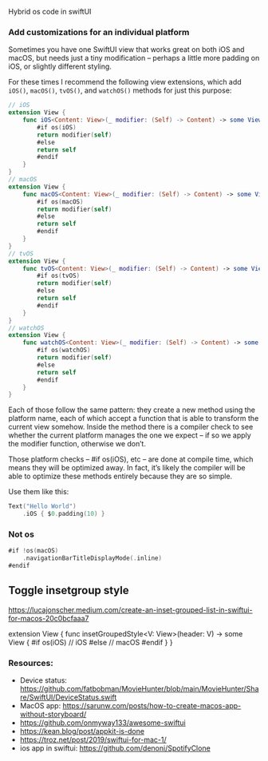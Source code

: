Hybrid os code in swiftUI<!--more-->

### Add customizations for an individual platform
Sometimes you have one SwiftUI view that works great on both iOS and macOS, but needs just a tiny modification – perhaps a little more padding on iOS, or slightly different styling.

For these times I recommend the following view extensions, which add `iOS()`, `macOS()`, `tvOS()`, and `watchOS()` methods for just this purpose:

```swift
// iOS
extension View {
    func iOS<Content: View>(_ modifier: (Self) -> Content) -> some View {
        #if os(iOS)
        return modifier(self)
        #else
        return self
        #endif
    }
}
// macOS
extension View {
    func macOS<Content: View>(_ modifier: (Self) -> Content) -> some View {
        #if os(macOS)
        return modifier(self)
        #else
        return self
        #endif
    }
}
// tvOS
extension View {
    func tvOS<Content: View>(_ modifier: (Self) -> Content) -> some View {
        #if os(tvOS)
        return modifier(self)
        #else
        return self
        #endif
    }
}
// watchOS
extension View {
    func watchOS<Content: View>(_ modifier: (Self) -> Content) -> some View {
        #if os(watchOS)
        return modifier(self)
        #else
        return self
        #endif
    }
}
```

Each of those follow the same pattern: they create a new method using the platform name, each of which accept a function that is able to transform the current view somehow. Inside the method there is a compiler check to see whether the current platform manages the one we expect – if so we apply the modifier function, otherwise we don’t.

Those platform checks – #if os(iOS), etc – are done at compile time, which means they will be optimized away. In fact, it’s likely the compiler will be able to optimize these methods entirely because they are so simple.

Use them like this:

```swift
Text("Hello World")
    .iOS { $0.padding(10) }
```

### Not os
```swift
#if !os(macOS)
    .navigationBarTitleDisplayMode(.inline)
#endif
```

## Toggle insetgroup style

https://lucajonscher.medium.com/create-an-inset-grouped-list-in-swiftui-for-macos-20c0bcfaaa7


extension View {
    func insetGroupedStyle<V: View>(header: V) -> some View {
        #if os(iOS)
        // iOS
        #else
        // macOS
        #endif
    }
}

### Resources: 
- Device status: https://github.com/fatbobman/MovieHunter/blob/main/MovieHunter/Share/SwiftUI/DeviceStatus.swift
- MacOS app: https://sarunw.com/posts/how-to-create-macos-app-without-storyboard/
- https://github.com/onmyway133/awesome-swiftui
- https://kean.blog/post/appkit-is-done
- https://troz.net/post/2019/swiftui-for-mac-1/
- ios app in swiftui: https://github.com/denoni/SpotifyClone